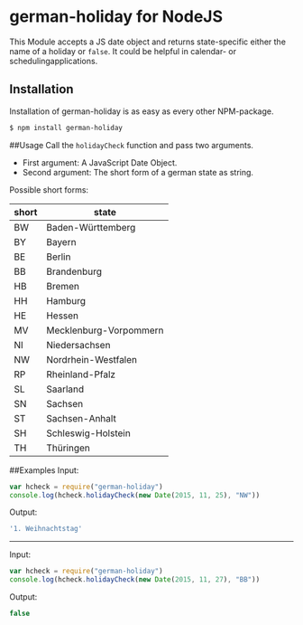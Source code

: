 # german-holiday for NodeJS

This Module accepts a JS date object and returns state-specific either the name of a holiday or ```false```. It could be helpful in calendar- or schedulingapplications.

## Installation
Installation of german-holiday is as easy as every other NPM-package.

```sh
$ npm install german-holiday
```
##Usage
Call the ```holidayCheck``` function and pass two arguments. 
* First argument: A JavaScript Date Object.
* Second argument: The short form of a german state as string. 

Possible short forms:

|short | state
|--- | ---
|BW | Baden-Württemberg
|BY | Bayern
|BE | Berlin
|BB | Brandenburg
|HB | Bremen
|HH | Hamburg
|HE | Hessen
|MV | Mecklenburg-Vorpommern
|NI | Niedersachsen
|NW | Nordrhein-Westfalen
|RP | Rheinland-Pfalz
|SL | Saarland
|SN | Sachsen
|ST | Sachsen-Anhalt
|SH | Schleswig-Holstein
|TH | Thüringen

##Examples
Input:
```JavaScript
var hcheck = require("german-holiday")
console.log(hcheck.holidayCheck(new Date(2015, 11, 25), "NW"))
```
Output:
```JavaScript
'1. Weihnachtstag'
```
___
Input:
```JavaScript
var hcheck = require("german-holiday")
console.log(hcheck.holidayCheck(new Date(2015, 11, 27), "BB"))
```
Output:
```JavaScript
false
```